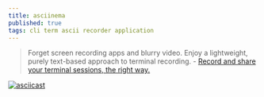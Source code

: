 ```yaml
---
title: asciinema
published: true
tags: cli term ascii recorder application
---
```

> Forget screen recording apps and blurry video. Enjoy a lightweight, purely text-based approach to terminal recording. - [Record and share your terminal sessions, the right way.](https://asciinema.org/)

[![asciicast](https://asciinema.org/a/147864.svg)](https://asciinema.org/a/147864)

